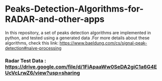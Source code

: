 # Peaks-Detection-Algorithms-for-RADAR-and-other-apps
In this repository, a set of peaks detection algorithms are implemented in python, and tested using a generated data .For more details about these algorithms, check this link: https://www.baeldung.com/cs/signal-peak-detection#naive-processing
### Radar Test Data : https://drive.google.com/file/d/1FiApaaWw0SeDA2giC1a6G4EUcVcLrwZ6/view?usp=sharing
